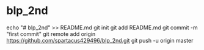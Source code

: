 # blp_2nd
echo "# blp_2nd" >> README.md
git init
git add README.md
git commit -m "first commit"
git remote add origin https://github.com/spartacus429496/blp_2nd.git
git push -u origin master
